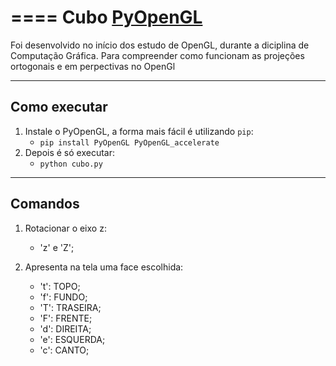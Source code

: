 ====
Cubo [PyOpenGL](http://pyopengl.sourceforge.net/)
====

Foi desenvolvido no início dos estudo de OpenGL, durante a diciplina de Computação Gráfica.
Para compreender como funcionam as projeções ortogonais e em perpectivas
no OpenGl

---
Como executar
---
1. Instale o PyOpenGL, a forma mais fácil é utilizando `pip`:
	* `pip install PyOpenGL PyOpenGL_accelerate`
2. Depois é só executar:
	* `python cubo.py`

---
Comandos
---
1. Rotacionar o eixo z:
	* 'z' e 'Z';

2. Apresenta na tela uma face escolhida:
	* 't': TOPO;
	* 'f': FUNDO;
	* 'T': TRASEIRA;
	* 'F': FRENTE;
	* 'd': DIREITA;
	* 'e': ESQUERDA;
	* 'c': CANTO;
